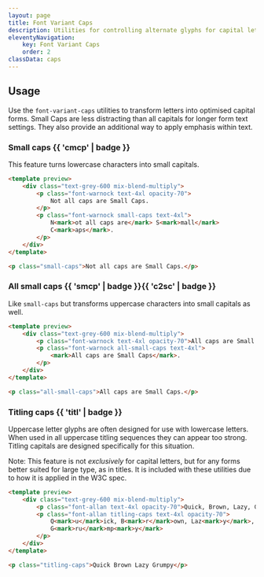 ```yaml
---
layout: page
title: Font Variant Caps
description: Utilities for controlling alternate glyphs for capital letters.
eleventyNavigation:
    key: Font Variant Caps
    order: 2
classData: caps
---
```


## Usage

Use the `font-variant-caps` utilities to transform letters into optimised capital forms. Small Caps are less distracting than all capitals for longer form text settings. They also provide an additional way to apply emphasis within text.

### Small caps {{ 'cmcp' | badge }}

This feature turns lowercase characters into small capitals.

```html amber
<template preview>
    <div class="text-grey-600 mix-blend-multiply">
        <p class="font-warnock text-4xl opacity-70">
            Not all caps are Small Caps.
        </p>
        <p class="font-warnock small-caps text-4xl">
            N<mark>ot all caps are</mark> S<mark>mall</mark>
            C<mark>aps</mark>.
        </p>
    </div>
</template>

<p class="small-caps">Not all caps are Small Caps.</p>
```

### All small caps {{ 'smcp' | badge }}{{ 'c2sc' | badge }}

Like `small-caps` but transforms uppercase characters into small capitals as well.

```html orange
<template preview>
    <div class="text-grey-600 mix-blend-multiply">
        <p class="font-warnock text-4xl opacity-70">All caps are Small Caps.</p>
        <p class="font-warnock all-small-caps text-4xl">
            <mark>All caps are Small Caps</mark>.
        </p>
    </div>
</template>

<p class="all-small-caps">All caps are Small Caps.</p>
```

### Titling caps {{ 'titl' | badge }}

Uppercase letter glyphs are often designed for use with lowercase letters. When used in all uppercase titling sequences they can appear too strong. Titling capitals are designed specifically for this situation.

Note: This feature is not _exclusively_ for capital letters, but for any forms better suited for large type, as in titles. It is included with these utilities due to how it is applied in the W3C spec.

```html emerald
<template preview>
    <div class="text-grey-600 mix-blend-multiply">
        <p class="font-allan text-4xl opacity-70">Quick, Brown, Lazy, Grumpy</p>
        <p class="font-allan titling-caps text-4xl opacity-70">
            Q<mark>u</mark>ick, B<mark>r</mark>own, Laz<mark>y</mark>,
            G<mark>ru</mark>mp<mark>y</mark>
        </p>
    </div>
</template>

<p class="titling-caps">Quick Brown Lazy Grumpy</p>
```
